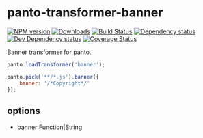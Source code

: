 # panto-transformer-banner
[![NPM version][npm-image]][npm-url] [![Downloads][downloads-image]][npm-url] [![Build Status][travis-image]][travis-url] [![Dependency status][david-dm-image]][david-dm-url] [![Dev Dependency status][david-dm-dev-image]][david-dm-dev-url] [![Coverage Status][coveralls-image]][coveralls-url]

Banner transformer for panto.

```js
panto.loadTransformer('banner');

panto.pick('**/*.js').banner({
    banner: '/*Copyright*/'
});
```

## options
 - banner:Function|String

[npm-url]: https://npmjs.org/package/panto-transformer-banner
[downloads-image]: http://img.shields.io/npm/dm/panto-transformer-banner.svg
[npm-image]: http://img.shields.io/npm/v/panto-transformer-banner.svg
[travis-url]: https://travis-ci.org/pantojs/panto-transformer-banner
[travis-image]: http://img.shields.io/travis/pantojs/panto-transformer-banner.svg
[david-dm-url]:https://david-dm.org/pantojs/panto-transformer-banner
[david-dm-image]:https://david-dm.org/pantojs/panto-transformer-banner.svg
[david-dm-dev-url]:https://david-dm.org/pantojs/panto-transformer-banner#info=devDependencies
[david-dm-dev-image]:https://david-dm.org/pantojs/panto-transformer-banner/dev-status.svg
[coveralls-image]:https://coveralls.io/repos/github/pantojs/panto-transformer-banner/badge.svg?branch=master
[coveralls-url]:https://coveralls.io/github/pantojs/panto-transformer-banner?branch=master
